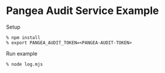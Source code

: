 # Pangea Audit Service Example

Setup

```
% npm install
% export PANGEA_AUDIT_TOKEN=<PANGEA-AUDIT-TOKEN>
```

Run example

```
% node log.mjs
```
